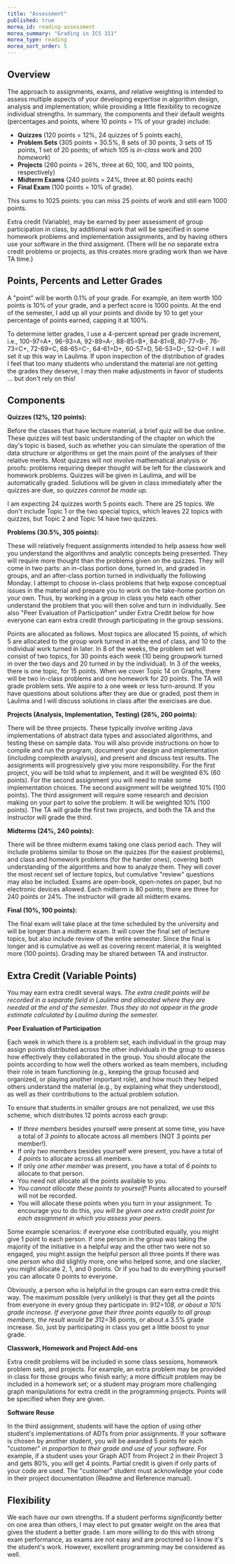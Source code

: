 ```yaml
---
title: "Assessment"
published: true
morea_id: reading-assessment
morea_summary: "Grading in ICS 311"
morea_type: reading
morea_sort_order: 5
---
```


## Overview

The approach to assignments, exams, and relative weighting is intended to
assess multiple aspects of your developing expertise in algorithm design,
analysis and implementation; while providing a little flexibility to recognize
individual strengths. In summary, the components and their default weights
(percentages and points, where 10 points = 1% of your grade) include:

  * **Quizzes** (120 points = 12%, 24 quizzes of 5 points each),
  * **Problem Sets** (305 points = 30.5%, 8 sets of 30 points, 3 sets of 15 points, 1 set of 20 points; of which 105 is _in-class_ work and 200 _homework_)
  * **Projects** (260 points = 26%, three at 60, 100, and 100 points, respectively)
  * **Midterm Exams** (240 points = 24%, three at 80 points each)
  * **Final Exam** (100 points = 10% of grade). 

This sums to 1025 points: you can miss 25 points of work and still earn 1000
points.

Extra credit (Variable), may be earned by peer assessment of group
participation in class, by additional work that will be specified in some
homework problems and implementation assignments, and by having others use
your software in the third assigment. (There will be no separate extra credit
problems or projects, as this creates more grading work than we have TA time.)

## Points, Percents and Letter Grades

A "point" will be worth 0.1% of your grade. For example, an item worth 100
points is 10% of your grade, and a perfect score is 1000 points. At the end of
the semester, I add up all your points and divide by 10 to get your percentage
of points earned, capping it at 100%.

To determine letter grades, I use a 4-percent spread per grade increment,
i.e., 100-97=A+, 96-93=A, 92-89=A-, 88-85=B+, 84-81=B, 80-77=B-, 76-73=C+,
72-69=C, 68-65=C-, 64-61=D+, 60-57=D, 56-53=D-, 52-0=F. I will set it up this
way in Laulima. If upon inspection of the distribution of grades I feel that
too many students who understand the material are not getting the grades they
deserve, I may then make adjustments in favor of students ... but don't rely
on this!

## Components

**Quizzes (12%, 120 points):**

Before the classes that have lecture material, a brief quiz will be due online. These quizzes will test basic understanding of the chapter on which the day's topic is based, such as whether you can simulate the operation of the data structure or algorithms or get the main point of the analyses of their relative merits. Most quizzes will not involve mathematical analysis or proofs: problems requiring deeper thought will be left for the classwork and homework problems. Quizzes will be given in Laulima, and will be automatically graded. Solutions will be given in class immediately after the quizzes are due, so _quizzes cannot be made up_.
  
I am expecting 24 quizzes worth 5 points each. There are 25 topics. We don't
include Topic 1 or the two special topics, which leaves 22 topics with
quizzes, but Topic 2 and Topic 14 have two quizzes.

  
**Problems (30.5%, 305 points):**

These will relatively frequent assignments intended to help assess how well you understand the algorithms and analytic concepts being presented. They will require more thought than the problems given on the quizzes. They will come in two parts: an in-class portion done, turned in, and graded in groups, and an after-class portion turned in individually the following Monday. I attempt to choose in-class problems that help expose conceptual issues in the material and prepare you to work on the take-home portion on your own. Thus, by working in a group in class you help each other understand the problem that you will then solve and turn in individually. See also "Peer Evaluation of Participation" under Extra Credit below for how everyone can earn extra credit through participating in the group sessions.
  
Points are allocated as follows. Most topics are allocated 15 points, of which
5 are allocated to the group work turned in at the end of class, and 10 to the
individual work turned in later. In 8 of the weeks, the problem set will
consist of two topics, for 30 points each week (10 being groupwork turned in
over the two days and 20 turned in by the individual). In 3 of the weeks,
there is one topic, for 15 points. When we cover Topic 14 on Graphs, there
will be two in-class problems and one homework for 20 points. The TA will
grade problem sets. We aspire to a one week or less turn-around. If you have
questions about solutions after they are due or graded, post them in Laulima
and I will discuss solutions in class after the exercises are due.

  
**Projects (Analysis, Implementation, Testing) (26%, 260 points):**

There will be three projects. These typically involve writing Java implementations of abstract data types and associated algorithms, and testing these on sample data. You will also provide instructions on how to compile and run the program, document your design and implementation (including complexith analysis), and present and discuss test results. The assignments will progressively give you more responsibility. For the first project, you will be told what to implement, and it will be weighted 6% (60 points). For the second assignment you will need to make some implementation choices. The second assignment will be weighted 10% (100 points). The third assignment will require some research and decision making on your part to solve the problem. It will be weighted 10% (100 points). The TA will grade the first two projects, and both the TA and the instructor will grade the third.
  
**Midterms (24%, 240 points):**

There will be three midterm exams taking one class period each. They will include problems similar to those on the quizzes (for the easiest problems), and class and homework problems (for the harder ones), covering both understanding of the algorithms and how to analyze them. They will cover the most recent set of lecture topics, but cumulative "review" questions may also be included. Exams are open-book, open-notes on paper, but no electronic devices allowed. Each midterm is 80 points; there are three for 240 points or 24%. The instructor will grade all midterm exams.
  
**Final (10%, 100 points):**

The final exam will take place at the time scheduled by the university and will be longer than a midterm exam. It will cover the final set of lecture topics, but also include review of the entire semester. Since the final is longer and is cumulative as well as covering recent material, it is weighted more (100 points). Grading may be shared between TA and instructor.

## Extra Credit (Variable Points)

You may earn extra credit several ways. _The extra credit points will be
recorded in a separate field in Laulima and allocated where they are needed at
the end of the semester. Thus they do not appear in the grade estimate
calculated by Laulima during the semester._

**Peer Evaluation of Participation**

Each week in which there is a problem set, each individual in the group may assign points distributed across the other individuals in the group to assess how effectively they collaborated in the group. You should allocate the points according to how well the others worked as team members, including their role in team functioning (e.g., keeping the group focused and organized, or playing another important role), and how much they helped others understand the material (e.g., by explaining what they understood), as well as their contributions to the actual problem solution.
  
To ensure that students in smaller groups are not penalized, we use this
scheme, which distributes 12 points across each group:  

  * If _three members_ besides yourself were present at some time, you have a total of _3 points_ to allocate across all members (NOT 3 points per member!).
  * If only _two members_ besides yourself were present, you have a total of _4 points_ to allocate across all members.
  * If only _one other member_ was present, you have a total of _6 points_ to allocate to that person. 
  * You need not allocate all the points available to you.
  * _You cannot allocate these points to yourself!_ Points allocated to yourself will not be recorded.
  * You will allocate these points when you turn in your assignment. To encourage you to do this, _you will be given one extra credit point for each assignment in which you assess your peers_.
  
Some example scenarios: if everyone else contributed equally, you might give 1
point to each person. If one person in the group was taking the majority of
the initiative in a helpful way and the other two were not so engaged, you
might assign the helpful person all three points If there was one person who
did slightly more, one who helped some, and one slacker, you might allocate 2,
1, and 0 points. Or if you had to do everything yourself you can allocate 0
points to everyone.  
  
Obviously, a person who is helpful in the groups can earn extra credit this
way. The maximum possible (very unlikely) is that they get all the points from
everyone in every group they participate in: 9*12=108, or about a 10% grade
increase. If everyone gave their three points equally to all group members,
the result would be 3*12=36 points, or about a 3.5% grade increase. So, just
by participating in class you get a little boost to your grade.

  
**Classwork, Homework and Project Add-ons**

Extra credit problems will be included in some class sessions, homework problem sets, and projects. For example, an extra problem may be provided in class for those groups who finish early; a more difficult problem may be included in a homework set; or a student may program more challenging graph manipulations for extra credit in the programming projects. Points will be specified when they are given.

**Software Reuse**

In the third assignment, students will have the option of using other student's implementations of ADTs from prior assignments. If your software is chosen by another student, you will be awarded 5 points for each "customer" _in proportion to their grade and use of your software_. For example, if a student uses your Graph ADT from Project 2 in their Project 3 and gets 80%, you will get 4 points. Partial credit is given if only parts of your code are used. The "customer" student must acknowledge your code in their project documentation (Readme and Reference manual).

## Flexibility

We each have our own strengths. If a student performs _significantly_ better
on one area than others, I may elect to put greater weight on the area that
gives the student a better grade. I am more willing to do this with strong
exam performance, as exams are not easy and are proctored so I know it's the
student's work. However, excellent programming may be considered as well.

